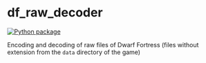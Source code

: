 # df_raw_decoder

[![Python package](https://github.com/dfint/df_raw_decoder/workflows/Python%20package/badge.svg)](https://github.com/dfint/df_raw_decoder/actions?query=workflow%3A"Python+package")

Encoding and decoding of raw files of Dwarf Fortress (files without extension from the `data` directory of the game)
